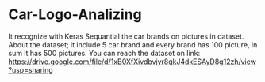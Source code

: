 # Car-Logo-Analizing
It recognize with Keras Sequantial the car brands on pictures in dataset.
About the dataset; it include 5 car brand and every brand has 100 picture, in sum it has 500 pictures. You can reach the dataset on link:
https://drive.google.com/file/d/1xB0XfXivdbvjyr8qkJ4dkESAyD8g12zh/view?usp=sharing
